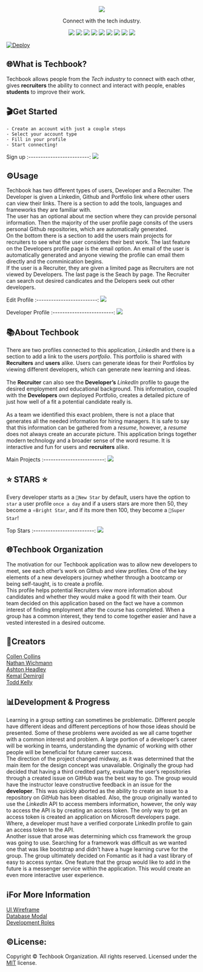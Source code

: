 <p align = "center" ><img src="/public/images/techbook-logo.PNG"/></p>
<p align = "center">Connect with the tech industry. </p>
<p align = "center">
  <img src="https://img.shields.io/npm/v/npm?color=red&logo=npm"/>
  <img src="https://img.shields.io/node/v/jest"/>
  <img src="https://img.shields.io/github/license/Techbook-Organization/techbook?color=cyan&label=License&logo=github&logoColor=cyan"/>
  <img src="https://img.shields.io/github/issues/Techbook-Organization/techbook?color=yellow&label=Issues&logo=github&logoColor=yellow">
  <img src="https://img.shields.io/github/last-commit/Techbook-Organization/techbook?color=orange&label=Last%20Commit&logo=git&logoColor=orange">
  <img src="https://img.shields.io/github/contributors/Techbook-Organization/techbook?color=yellow&label=Contributors&logo=git&logoColor=yellow">
  <img src="https://img.shields.io/github/languages/count/Techbook-Organization/techbook?color=green&label=Languages&logo=github&logoColor=green">
  <img src="https://img.shields.io/github/languages/top/Techbook-Organization/techbook?color=red&label=HTML&logo=HTML5&logoColor=5">
  <img src="https://img.shields.io/github/repo-size/Techbook-Organization/techbook?color=cyan&label=Repo%20Size&logo=github&logoColor=cyan">
</p>

[![Deploy](https://www.herokucdn.com/deploy/button.svg)](https://my-techbook.herokuapp.com)

## 🌐What is Techbook?

Techbook allows people from the *Tech industry* to connect with each other, gives **recruiters** the ability to connect and interact with people, enables **students** to improve their work. 

## 🎬Get Started

`- Create an account with just a couple steps` \
`- Select your account type` \
`- Fill in your profile` \
`- Start connecting!`

Sign up
:-------------------------:
![](/assets/signup.PNG)

## ⚙️Usage 
Techbook has two different types of users, Developer and a Recruiter. The Developer is given a Linkedin, Github and Portfolio link where other users can view their links. There is a section to add the tools, languages and frameworks they are familiar with. \
The user has an optional about me section where they can provide personal information. Then the majority of the user profile page consits of the users personal Github repositories, which are automatically generated. \
On the bottom there is a section to add the users main projects for recruiters to see what the user considers their best work. The last feature on the Developers profile page is the email option. An email of the user is automatically generated and anyone viewing the profile can email them directly and the comminication begins.
\
If the user is a Recruiter, they are given a limited page as Recruiters are not viewed by Developers. 
The last page is the Seach by page. The Recruiter can search out desired candicates and the Delopers seek out other developers.

Edit Profile
:-------------------------: 
![](/assets/profile.PNG)

Developer Profile
:-------------------------: 
![](/assets/user.PNG)

## 📚About Techbook

There are two profiles connected to this application, *LinkedIn* and there is a section to add a link to the users *portfolio*. This portfolio is shared with **Recruiters** and **users** alike. Users can generate ideas for their Portfolios by viewing different developers, which can generate new learning and ideas.\
\
The **Recruiter** can also see the **Developer’s** *LinkedIn* profile to gauge the desired employment and educational background. This information, coupled with the **Developers** own deployed Portfolio, creates a detailed picture of just how well of a fit a potential candidate really is. \
\
As a team we identified this exact problem, there is not a place that generates all the needed information for hiring managers. It is safe to say that this information can be gathered from a *resume*, however, a *resume* does not always create an accurate picture. This application brings together modern technology and a broader sense of the word resume. It is interactive and fun for users and **recruiters** alike.

Main Projects
:-------------------------: 
![](/assets/mainprojects.PNG)

## ⭐ STARS ⭐
Every developer starts as a `🌠New Star` by default, users have the option to `star` a user profile `once a day` and if a users stars are more then 50, they become a `⭐Bright Star`, and if its more then 100, they become a `🌟Super Star`!

Top Stars
:-------------------------: 
![](/assets/topstars.PNG)

## 🌐Techbook Organization
The motivation for our Techbook application was to allow new developers to meet, see each other’s work on Github and view profiles. One of the key elements of a new developers journey whether through a bootcamp or being self-taught, is to create a profile.\
This profile helps potential Recruiters view more information about candidates and whether they would make a good fit with their team. Our team decided on this application based on the fact we have a common interest of finding employment after the course has completed. When a group has a common interest, they tend to come together easier and have a vested interested in a desired outcome.

## 🧙Creators

[Collen Collins](https://github.com/colleencollins8/)\
[Nathan Wichmann](https://github.com/NathanWichmann/)\
[Ashton Headley](https://github.com/Ashiemotto/)\
[Kemal Demirgil](https://github.com/kemaldemirgil/)\
[Todd Kelly](https://github.com/ToddKelly)

## 📊Development & Progress

Learning in a group setting can sometimes be problematic. Different people have different ideas and different perceptions of how those ideas should be presented. Some of these problems were avoided as we all came together with a common interest and problem. A large portion of a developer’s career will be working in teams, understanding the dynamic of working with other people will be beneficial for future career success.\
The direction of the project changed midway, as it was determined that the main item for the design concept was unavailable. Originally the group had decided that having a third credited party, evaluate the user’s repositories through a created issue on GitHub was the best way to go. The group would have the instructor leave constructive feedback in an issue for the **developer**. This was quickly aborted as the ability to create an issue to a repository on *GitHub* has been disabled. Also, the group originally wanted to use the *LinkedIn* API to access members information, however, the only way to access the API is by creating an access token. The only way to get an access token is created an application on Microsoft developers page. Where, a developer must have a verified corporate LinkedIn profile to gain an access token to the API. \
Another issue that arose was determining which css framework the group was going to use. Searching for a framework was difficult as we wanted one that was like bootstrap and didn’t have a huge learning curve for the group. The group ultimately decided on Fomantic as it had a vast library of easy to access syntax.
One feature that the group would like to add in the future is a messenger service within the application. This would create an even more interactive user experience.

## ℹ️For More Information
[UI Wireframe](https://github.com/Techbook-Organization/techbook/blob/main/assets/UI.png) \
[Database Modal](https://github.com/Techbook-Organization/techbook/blob/main/assets/techbook_mvp.PNG) \
[Development Roles](https://github.com/Techbook-Organization/techbook/blob/main/assets/techbook_team.PNG)

## ©️License:
Copyright © Techbook Organization. All rights reserved.
Licensed under the [MIT](https://github.com/Techbook-Organization/techbook/blob/main/LICENSE) license.
